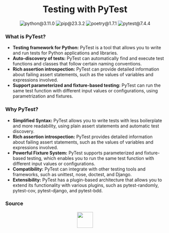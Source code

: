 <h1 align="center">Testing with PyTest</h1>
<p align="center">
  <img src="https://img.shields.io/badge/python-3.11.0-blue" alt="python@3.11.0">
  <img src="https://img.shields.io/badge/pip-23.3.2-moccasin" alt="pip@23.3.2">
  <img src="https://img.shields.io/badge/poetry-1.7.1-orange" alt="poetry@1.7.1">
  <img src="https://img.shields.io/badge/pytest-7.4.4-papayawhip" alt="pytest@7.4.4">
</p> 

<h3 align="left">What is PyTest?</h3>
<p>
  <ul>
    <li><b>Testing framework for Python:</b> PyTest is a tool that allows you to write and run tests for Python applications and libraries.</li>
    <li><b>Auto-discovery of tests:</b> PyTest can automatically find and execute test functions and classes that follow certain naming conventions.</li>
    <li><b>Rich assertion introspection:</b> PyTest can provide detailed information about failing assert statements, such as the values of variables and expressions involved.</li>
    <li><b>Support parameterized and fixture-based testing:</b> PyTest can run the same test function with different input values or configurations, using parametrization and fixtures.</li>
  </ul>
</p>

<h3 align="left">Why PyTest?</h3>
<p>
  <ul>
    <li><b>Simplified Syntax:</b> PyTest allows you to write tests with less boilerplate and more readability, using plain assert statements and automatic test discovery.</li>
    <li><b>Rich assertion introspection:</b> PyTest provides detailed information about failing assert statements, such as the values of variables and expressions involved.</li>
    <li><b>Powerful Fixture System:</b> PyTest supports parameterized and fixture-based testing, which enables you to run the same test function with different input values or configurations.</li>
    <li><b>Compatibility:</b> PyTest can integrate with other testing tools and frameworks, such as unittest, nose, doctest, and Django.</li>
    <li><b>Extensibility:</b> PyTest has a plugin-based architecture that allows you to extend its functionality with various plugins, such as pytest-randomly, pytest-cov, pytest-django, and pytest-bdd.</li>
  </ul>
</p>

<h3>Source</h3>
<p align="center">
  <a href="https://www.youtube.com/watch?v=cHYq1MRoyI0&t=1791s">
    <img src="https://th.bing.com/th/id/OIP.xB0BOIzUPFC9TZyIrXfKpgHaHa?w=178&h=180&c=7&r=0&o=5&dpr=2&pid=1.7" height=50 width=50>
  </a>
</p>

